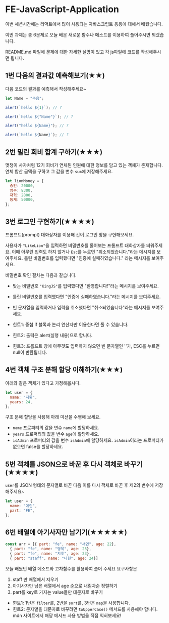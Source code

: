 # FE-JavaScript-Application

이번 세션시간에는 리액트에서 많이 사용되는 자바스크립트 응용에 대해서 배웠습니다.

이번 과제는 총 6문제로 오늘 배운 새로운 함수나 메소드를 이용하여 풀어주시면 되겠습니다.

README.md 파일에 문제에 대한 자세한 설명이 있고 각 js파일에 코드를 작성해주시면 됩니다.

## 1번 다음의 결과값 예측해보기(★★)

다음 코드의 결과를 예측해서 작성해주세요~

```js
let Name = "주용";

alert(`hello ${1}`); // ?

alert(`hello ${"Name"}`); // ?

alert("hello ${Name}"); // ?

alert(`hello ${Name}`); // ?
```

## 2번 밀린 회비 합계 구하기(★★★)

멋쟁이 사자처럼 12기 회비가 연체된 인원에 대한 정보를 담고 있는 객체가 존재합니다. 연체 합산 금액을 구하고 그 값을 변수 `sum`에 저장해주세요.

```js
let lionMoney = {
  승인: 20000,
  영주: 8300,
  재혁: 2800,
  동재: 50000,
};
```

## 3번 로그인 구현하기(★★★★)

프롬프트(prompt) 대화상자를 이용해 간이 로그인 창을 구현해보세요.

사용자가 `"LikeLion"`을 입력하면 비밀번호를 물어보는 프롬프트 대화상자를 띄워주세요. 이때 아무런 입력도 하지 않거나 `Esc`를 누르면 "취소되었습니다."라는 메시지를 보여주세요. 틀린 비밀번호를 입력했다면 "인증에 실패하였습니다." 라는 메시지를 보여주세요.

비밀번호 확인 절차는 다음과 같습니다.

- 맞는 비밀번호 `"KingJS"`를 입력했다면 "환영합니다!"라는 메시지를 보여주세요.
- 틀린 비밀번호를 입력했다면 "인증에 실패하였습니다."라는 메시지를 보여주세요.
- 빈 문자열을 입력하거나 입력을 취소했다면 "취소되었습니다"라는 메시지를 보여주세요.

- 힌트1: 중첩 if 블록과 논리 연산자만 이용한다면 풀 수 있습니다.
- 힌트2: 출력은 alert(실행 내용)으로 합니다.
- 힌트3: 프롬프트 창에 아무것도 입력하지 않으면 빈 문자열인 ''가, ESC를 누르면 null이 반환됩니다.

## 4번 객체 구조 분해 할당 이해하기(★★★)

아래와 같은 객체가 있다고 가정해봅시다.

```js
let user = {
  name: "지환",
  years: 24,
};
```

구조 분해 할당을 사용해 아래 미션을 수행해 보세요.

- `name` 프로퍼티의 값을 변수 `name`에 할당하세요.
- `years` 프로퍼티의 값을 변수 `age`에 할당하세요.
- `isAdmin` 프로퍼티의 값을 변수 `isAdmin`에 할당하세요. `isAdmin`이라는 프로퍼티가 없으면 false를 할당하세요.

## 5번 객체를 JSON으로 바꾼 후 다시 객체로 바꾸기(★★★★)

`user`를 JSON 형태의 문자열로 바꾼 다음 이를 다시 객체로 바꾼 후 제2의 변수에 저장해주세요~

```js
let user = {
  name: "예린",
  part: "FE",
};
```

## 6번 배열에 아기사자만 남기기(★★★★★)

```js
const arr = [{ part: "fe", name: "새연", age: 22},
  { part: "fe", name: "명묵", age: 25},
  { part: "fe", name: "지후", age: 23},
  { part: "staff", name: "나현", age: 24}]
```

오늘 배웠던 배열 메소드와 고차함수를 활용하여 풀어 주세요
요구사항은
1. staff 만 배열에서 지우기
2. 아기사자만 남은 배열에서 age 순으로 내림차순 정렬하기
3. part를 key로 가지는 value들만 대문자로 바꾸기

- 힌트1: 1번은 `filter`를, 2번을 `sort`를, 3번은 `map`을 사용합니다.
- 힌트2: 문자열을 대문자로 바꾸려면 `toUpperCase()` 메서드를 사용해야 합니다. mdn 사이트에서 해당 메서드 사용 방법을 직접 익혀보세요!
